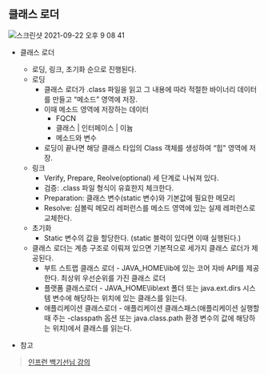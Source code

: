 ## 클래스 로더

![스크린샷 2021-09-22 오후 9 08 41](https://user-images.githubusercontent.com/18282470/134340836-1fdf2ace-73d1-4855-8179-c896c527d4f3.png)

- 클래스 로더
  * 로딩, 링크, 초기화 순으로 진행된다.
  * 로딩
    * 클래스 로더가 .class 파일을 읽고 그 내용에 따라 적절한 바이너리 데이터를 만들고 “메소드” 영역에 저장.
    * 이때 메소드 영역에 저장하는 데이터
      * FQCN
      * 클래스 | 인터페이스 | 이늄
      * 메소드와 변수
    * 로딩이 끝나면 해당 클래스 타입의 Class 객체를 생성하여 “힙" 영역에 저장.
  * 링크
    * Verify, Prepare, Reolve(optional) 세 단계로 나눠져 있다.
    * 검증: .class 파일 형식이 유효한지 체크한다.
    * Preparation: 클래스 변수(static 변수)와 기본값에 필요한 메모리
    * Resolve: 심볼릭 메모리 레퍼런스를 메소드 영역에 있는 실제 레퍼런스로 교체한다.
  * 초기화
    * Static 변수의 값을 할당한다. (static 블럭이 있다면 이때 실행된다.)
  * 클래스 로더는 계층 구조로 이뤄져 있으면 기본적으로 세가지 클래스 로더가 제공된다.
    * 부트 스트랩 클래스 로더 -  JAVA_HOME\lib에 있는 코어 자바 API를 제공한다. 최상위 우선순위를 가진 클래스 로더
    * 플랫폼 클래스로더 - JAVA_HOME\lib\ext 폴더 또는 java.ext.dirs 시스템 변수에 해당하는 위치에 있는 클래스를 읽는다.
    * 애플리케이션 클래스로더 - 애플리케이션 클래스패스(애플리케이션 실행할 때 주는 -classpath 옵션 또는 java.class.path 환경 변수의 값에 해당하는 위치)에서 클래스를 읽는다.

- 참고
> [인프런 백기선님 강의](https://www.inflearn.com/course/the-java-code-manipulation)




